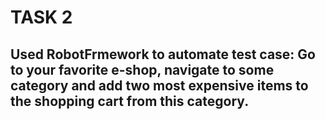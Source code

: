 # TASK 2
## Used RobotFrmework to automate test case: Go to your favorite e-shop, navigate to some category and add two most expensive items to the shopping cart from this category.

